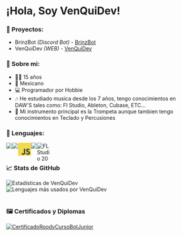 # ¡Hola, Soy VenQuiDev!

### 💎 Proyectos:
- BrinzBot *(Discord Bot)* - [BrinzBot](https://brinzbot.ga/)
- VenQuiDev *(WEB)* - [VenQuiDev](https://www.youtube.com/watch?v=iik25wqIuFo)

### 🎈 Sobre mi:
- 🧑🏻 15 años
- 🌮 Mexicano
- 💻 Programador por Hobbie
- 🎶 He estudiado musica desde los 7 años, tengo conocimientos en DAW'S tales como: Fl Studio, Ableton, Cubase, ETC...
- 🎺 Mi instrumento principal es la Trompeta aunque tambien tengo conocimientos en Teclado y Percusiones

### 👑 Lenguajes:

<p>
<img align="left" height="35" src="https://cdn.iconscout.com/icon/free/png-256/html-59-225995.png">
<img align="left" height="35" src="https://1000logos.net/wp-content/uploads/2020/09/CSS-Logo.png">
<img align="left" height="35" src="https://raw.githubusercontent.com/github/explore/80688e429a7d4ef2fca1e82350fe8e3517d3494d/topics/javascript/javascript.png" style="max-width: 100%;">
<img align="left" height="35" src="https://www.kojac.nl/tailwind/images/Backend/nodejs.png"> 
<img align="left" alt="FL Studio 20" width="35px" src="https://static.wikia.nocookie.net/softwareprogramas-y-aplicaciones/images/0/0b/Flstudio.png/revision/latest?cb=20160301021919&path-prefix=es" />
</p>
</br>
</br>
 
### 📈 Stats de GitHub

<img align="left" src="https://github-readme-stats.vercel.app/api?username=VenQuiDev&&show_icons=true&include_all_commits=true&title_color=fff&icon_color=79ff97&text_color=efefef&bg_color=24292e" alt="Estadísticas de VenQuiDev" width="60%">
  
<img src="https://github-readme-stats.vercel.app/api/top-langs/?username=VenQuiDev&show_icons=true&hide_border=true&theme=radical" width="37%" alt="Lenguajes más usados por VenQuiDev">

</br>
</br>

### 🖼 Certificados y Diplomas

  [![CertificadoRoodyCursoBotJunior](https://media.discordapp.net/attachments/988216144185921546/989977997098487859/VenQuiCertificado_2.png?width=522&height=369)](https://www.roody.xyz/cursos/validar)
